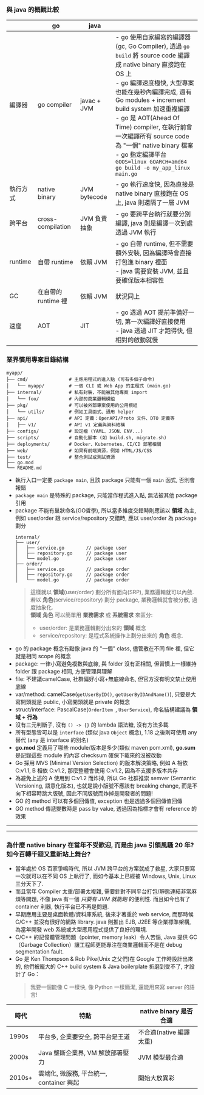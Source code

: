### 與 java 的概觀比較

|         | go                | java         |                                                                                                                                                                                                                                                                                                                                                   |
|---------|-------------------|--------------|---------------------------------------------------------------------------------------------------------------------------------------------------------------------------------------------------------------------------------------------------------------------------------------------------------------------------------------------------|
| 編譯器     | go compiler       | javac + JVM  | - go 使用自家編寫的編譯器(gc, Go Compiler), 透過 `go build` 將 source code 編譯成 native binary 直接跑在 OS 上 <br/> - go 編譯速度極快, 大型專案也能在幾秒內編譯完成, 還有 Go modules + increment build system 加速重複編譯 <br/> - go 是 AOT(Ahead Of Time) compiler, 在執行前會一次編譯所有 source code 為 "一個" native binary 檔案 <br/> - go 指定編譯平台 `GOOS=linux GOARCH=amd64 go build -o my_app_linux main.go` |
| 執行方式    | native binary     | JVM bytecode | - go 執行速度快, 因為直接是 native binary 直接跑在 OS 上, java 則還隔了一層 JVM                                                                                                                                                                                                                                                                                        |
| 跨平台     | cross-compilation | JVM 負責抽象     | - go 要跨平台執行就要分別編譯, java 則是編譯一次到處透過 JVM 執行                                                                                                                                                                                                                                                                                                         
| runtime | 自帶 runtime        | 依賴 JVM       | - go 自帶 runtime, 但不需要額外安裝, 因為編譯時會直接打包進 binary 裡面 <br/> - java 需要安裝 JVM, 並且要確保版本相容性                                                                                                                                                                                                                                                                |
| GC      | 在自帶的 runtime 裡    | 依賴 JVM       | 狀況同上                                                                                                                                                                                                                                                                                                                                              |
| 速度      | AOT               | JIT          | - go 透過 AOT 提前準備好一切, 第一次編譯好直接使用<br/> - java 透過 JIT 才跑得快, 但相對的啟動就慢                                                                                                                                                                                                                                                                                 |

### 業界慣用專案目錄結構

```
myapp/
├── cmd/               # 主應用程式的進入點 (可有多個子命令)
│   └── myapp/         # 一個 CLI 或 Web App 的主程式 (main.go)
├── internal/          # 私有封裝，不能被其他專案 import
│   └── foo/           # 內部的商業邏輯模組
├── pkg/               # 可以被外部專案使用的公用模組
│   └── utils/         # 例如工具函式、通用 helper
├── api/               # API 定義：OpenAPI/Proto 文件、DTO 定義等
│   ├── v1/            # API v1 定義與資料結構
├── configs/           # 設定檔 (YAML、JSON、ENV...)
├── scripts/           # 自動化腳本 (如 build.sh, migrate.sh)
├── deployments/       # Docker、Kubernetes、CI/CD 部署相關
├── web/               # 如果有前端資源，例如 HTML/JS/CSS
├── test/              # 整合測試或測試資源
├── go.mod
└── README.md
```

- 執行入口一定要 `package main`, 且該 package 只能有一個 `main` 函式, 否則會報錯
- `package main` 是特殊的 package, 只能當作程式進入點, 無法被其他 package 引用
- package 不能有巢狀命名(GO哲學), 所以當多維度交錯時則應該以 **領域** 為主, 例如 user/order 跟 service/repository 交錯時, 應以 user/order 為 package
  劃分
  ```
  internal/
  ├── user/
  │   ├── service.go        // package user
  │   ├── repository.go     // package user
  │   └── model.go          // package user
  ├── order/
  │   ├── service.go        // package order
  │   ├── repository.go     // package order
  │   └── model.go          // package order
  ```
  > 這樣就以 **領域**(user/order) 劃分所有面向(SRP), 業務邏輯就可以內斂. \
  > 若以 **角色**(service/repository) 劃分 package, 業務邏輯就會被分散, 過度抽象化. \
  > **領域** **角色** 可以簡單用 **業務需求** 或 **系統需求** 來區分:
  > - user/order: 是業務邏輯劃分出來的 **領域** 概念
  > - service/repository: 是程式系統操作上劃分出來的 **角色** 概念.
- go 的 package 概念有點像 java 的 "一個" class, 儘管散在不同 file 裡, 但它就是相同 scope 的概念
- package: 一律小寫避免複數與底線, 與 folder 沒有正相關, 但習慣上一樣維持 folder 跟 package 相同, 方便管理與理解
- file: 不建議camelCase, 社群偏好小寫+無底線命名, 但官方沒有明文禁止使用底線
- var/method: camelCase(`getUserByID()`, `getUserByIDAndName()`), 只要是大寫開頭就是 public, 小寫開頭就是 private 的概念
- struct/interface: PascalCase(`OrderItem `, `UserService`), 命名結構建議為 **領域 + 行為**
- 沒有三元判斷子, 沒有 `() -> {}` 的 lambda 語法糖, 沒有方法多載
- 所有型態皆可以是 `interface` (類似 java `Object` 概念), 1.18 之後則可使用 any 替代 (any 是 interface 的別名)
- **go.mod** 定義用了哪些 module/版本是多少(類似 maven pom.xml), **go.sum** 是記錄這些 module 的內容 checksum 確保下載來的沒被改動
- Go 採用 MVS (Minimal Version Selection) 的版本解決策略, 例如 A 相依 C:v1.1, B 相依 C:v1.2, 那麼整體會使用 C:v1.2, 因為不支援多版本共存
- 為避免上述的 A 使用到 C:v1.2 而炸掉, 所以 Go 社群推崇 semver (Semantic Versioning, 語意化版本), 也就是說小版號不應該有 breaking change,
  而是不向下相容時跳大版號, 因此不同版號而炸掉是開發者的問題!
- GO 的 method 可以有多個回傳值, exception 也是透過多個回傳值回傳
- GO method 傳遞變數時是 pass by value, 透過因為指標才會有 reference 的效果

---



---

### 為什麼 native binary 在當年不受歡迎, 而是由 java 引領風騷 20 年? 如今百轉千迴又重新站上舞台?

- 當年處於 OS 百家爭鳴時代, 所以 JVM 跨平台的方案就成了救星, 大家只要寫一次就可以在不同 OS 上執行了, 而如今基本上已經被 Windows, Unix, Linux 三分天下了.
- 而且當年 Compiler 太重/部署太複雜, 需要針對不同平台打包/靜態連結非常麻煩等問題, 不像 java 有一個 *只要有 JVM 就能跑* 的便利性. 而且如今也有了
  container 利器, 執行平台已不再是問題.
- 早期應用主要是桌面軟體/資料庫系統, 後來才著重於 web service, 而那時候 C/C++ 並沒有很好的網路 library. java 則推出 EJB, J2EE 等企業標準架構, 為當年開發
  web 系統或大型應用程式提供了良好的環境.
- C/C++ 的記憶體管理問題（pointer, memory leak）令人苦惱, Java 提供 GC（Garbage Collection）讓工程師更能專注在商業邏輯而不是在 debug segmentation fault.
- Go 是 Ken Thompson & Rob Pike(Unix 之父們)在 Google 工作時設計出來的, 他們被龐大的 C++ build system & Java boilerplate 折磨到受不了, 才設計了 Go：
  > 我要一個能像 C 一樣快, 像 Python 一樣簡潔, 還能用來寫 server 的語言!

| 時代     | 特點                           | native binary 是否合適 |
|--------|------------------------------|--------------------|
| 1990s  | 平台多, 企業要安全, 跨平台是王道           | 不合適(native 編譯太重)   |
| 2000s  | Java 壟斷企業界, VM 解放部署壓力        | JVM 模型最合適          |
| 2010s+ | 雲端化, 微服務, 平台統一, container 興起 | 開始大放異彩             |